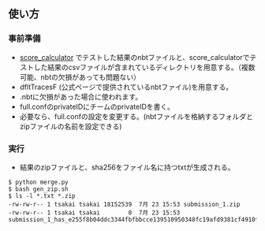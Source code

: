 ## 使い方
### 事前準備
* [score_calculator](https://github.com/logicmachine/icfpc2018/tree/master/tsakai/score_calculator) でテストした結果のnbtファイルと、score_calculatorでテストした結果のcsvファイルが含まれているディレクトリを用意する。（複数可能、nbtの欠損があっても問題ない）
* dfltTracesF (公式ページで提供されているnbtファイル)を用意する。
 * .nbtに欠損があった場合に使われます。
* full.confのprivateIDにチームのprivateIDを書く。
* 必要なら、full.confの設定を変更する。(nbtファイルを格納するフォルダとzipファイルの名前を設定できる)

### 実行
* 結果のzipファイルと、sha256をファイル名に持つtxtが生成される。

```
$ python merge.py
$ bash gen_zip.sh
$ ls -l *.txt *.zip
-rw-rw-r-- 1 tsakai tsakai 18152539  7月 23 15:53 submission_1.zip
-rw-rw-r-- 1 tsakai tsakai        0  7月 23 15:53 submission_1_has_e255f8b04ddc3344fbfbbcce139510950348fc19afd9381cf4910f265656acd5.txt
```

